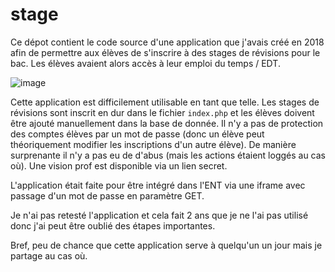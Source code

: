 # stage

Ce dépot contient le code source d'une application que j'avais créé en 2018 afin de permettre aux élèves de s'inscrire à des stages de révisions pour le bac.
Les élèves avaient alors accès à leur emploi du temps / EDT.

![image](https://user-images.githubusercontent.com/53106394/87212824-ebc2bf80-c320-11ea-926b-cc4fc1ef2a14.png)

Cette application est difficilement utilisable en tant que telle. Les stages de révisions sont inscrit en dur dans le fichier `index.php` et les élèves doivent être ajouté manuellement dans la base de donnée.
Il n'y a pas de protection des comptes élèves par un mot de passe (donc un élève peut théoriquement modifier les inscriptions d'un autre élève). De manière surprenante il n'y a pas eu de d'abus (mais les actions étaient loggés au cas où).
Une vision prof est disponible via un lien secret.

L'application était faite pour être intégré dans l'ENT via une iframe avec passage d'un mot de passe en paramètre GET.

Je n'ai pas retesté l'application et cela fait 2 ans que je ne l'ai pas utilisé donc j'ai peut être oublié des étapes importantes.

Bref, peu de chance que cette application serve à quelqu'un un jour mais je partage au cas où.
